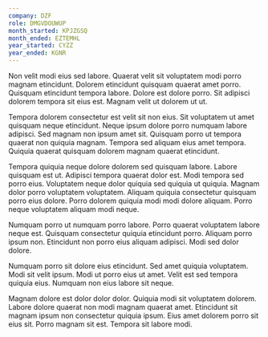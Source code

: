 ```yaml
---
company: DZF
role: DMGVDOUWUP
month_started: KPJZGSQ
month_ended: EZTEMHL
year_started: CYZZ
year_ended: KGNR
---
```


Non velit modi eius sed labore. Quaerat velit sit voluptatem modi porro magnam etincidunt. Dolorem etincidunt quisquam quaerat amet porro. Quisquam etincidunt tempora labore. Dolore est dolore porro. Sit adipisci dolorem tempora sit eius est. Magnam velit ut dolorem ut ut.

Tempora dolorem consectetur est velit sit non eius. Sit voluptatem ut amet quisquam neque etincidunt. Neque ipsum dolore porro numquam labore adipisci. Sed magnam non ipsum amet sit. Quisquam porro ut tempora quaerat non quiquia magnam. Tempora sed aliquam eius amet tempora. Quiquia quaerat quisquam dolorem magnam quaerat etincidunt.

Tempora quiquia neque dolore dolorem sed quisquam labore. Labore quisquam est ut. Adipisci tempora quaerat dolor est. Modi tempora sed porro eius. Voluptatem neque dolor quiquia sed quiquia ut quiquia. Magnam dolor porro voluptatem voluptatem. Aliquam quiquia consectetur quisquam porro eius dolore. Porro dolorem quiquia modi modi dolore aliquam. Porro neque voluptatem aliquam modi neque.

Numquam porro ut numquam porro labore. Porro quaerat voluptatem labore neque est. Quisquam consectetur quiquia etincidunt porro. Aliquam porro ipsum non. Etincidunt non porro eius aliquam adipisci. Modi sed dolor dolore.

Numquam porro sit dolore eius etincidunt. Sed amet quiquia voluptatem. Modi sit velit ipsum. Modi ut porro eius ut amet. Velit est sed tempora quiquia eius. Numquam non eius labore sit neque.

Magnam dolore est dolor dolor dolor. Quiquia modi sit voluptatem dolorem. Labore dolore quaerat non modi magnam quaerat amet. Etincidunt sit magnam ipsum non consectetur quiquia ipsum. Eius amet dolorem porro sit eius sit. Porro magnam sit est. Tempora sit labore modi.
    